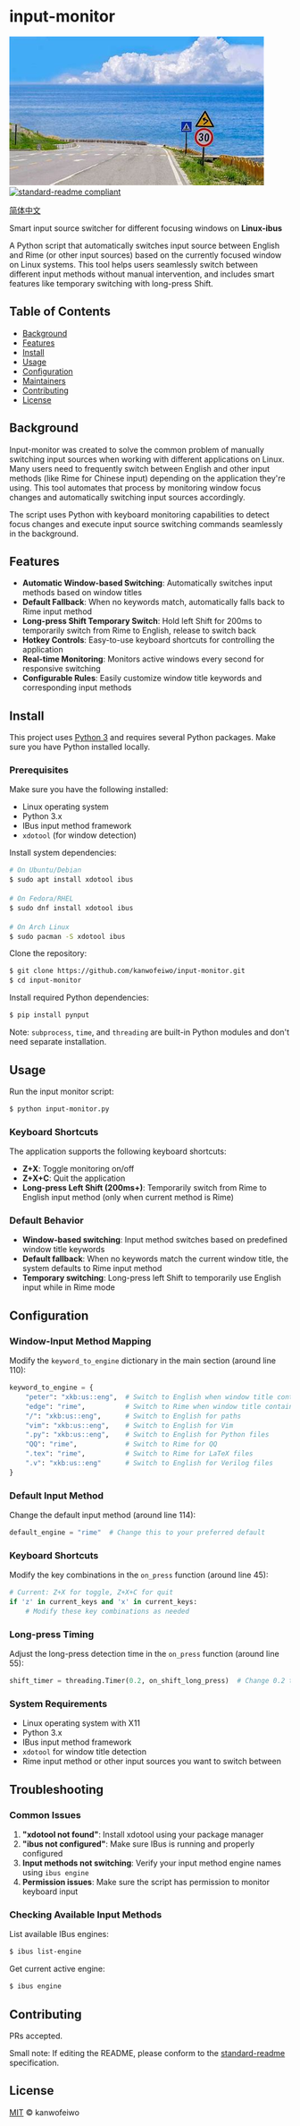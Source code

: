 # input-monitor
![项目横幅](./OIP-C.jpeg)
[![standard-readme compliant](https://img.shields.io/badge/readme%20style-standard-brightgreen.svg?style=flat-square)](https://github.com/RichardLitt/standard-readme)

[简体中文](README.zh-CN.md)

Smart input source switcher for different focusing windows on **Linux-ibus**

A Python script that automatically switches input source between English and Rime (or other input sources) based on the currently focused window on Linux systems. This tool helps users seamlessly switch between different input methods without manual intervention, and includes smart features like temporary switching with long-press Shift.

## Table of Contents
- [Background](#background)
- [Features](#features)
- [Install](#install)
- [Usage](#usage)
- [Configuration](#configuration)
- [Maintainers](#maintainers)
- [Contributing](#contributing)
- [License](#license)

## Background
Input-monitor was created to solve the common problem of manually switching input sources when working with different applications on Linux. Many users need to frequently switch between English and other input methods (like Rime for Chinese input) depending on the application they're using. This tool automates that process by monitoring window focus changes and automatically switching input sources accordingly.

The script uses Python with keyboard monitoring capabilities to detect focus changes and execute input source switching commands seamlessly in the background.

## Features

- **Automatic Window-based Switching**: Automatically switches input methods based on window titles
- **Default Fallback**: When no keywords match, automatically falls back to Rime input method
- **Long-press Shift Temporary Switch**: Hold left Shift for 200ms to temporarily switch from Rime to English, release to switch back
- **Hotkey Controls**: Easy-to-use keyboard shortcuts for controlling the application
- **Real-time Monitoring**: Monitors active windows every second for responsive switching
- **Configurable Rules**: Easily customize window title keywords and corresponding input methods

## Install

This project uses [Python 3](https://python.org) and requires several Python packages. Make sure you have Python installed locally.

### Prerequisites

Make sure you have the following installed:
- Linux operating system
- Python 3.x
- IBus input method framework
- `xdotool` (for window detection)

Install system dependencies:
```sh
# On Ubuntu/Debian
$ sudo apt install xdotool ibus

# On Fedora/RHEL
$ sudo dnf install xdotool ibus

# On Arch Linux
$ sudo pacman -S xdotool ibus
```

Clone the repository:
```sh
$ git clone https://github.com/kanwofeiwo/input-monitor.git
$ cd input-monitor
```

Install required Python dependencies:
```sh
$ pip install pynput
```

Note: `subprocess`, `time`, and `threading` are built-in Python modules and don't need separate installation.

## Usage

Run the input monitor script:
```sh
$ python input-monitor.py
```

### Keyboard Shortcuts

The application supports the following keyboard shortcuts:

- **Z+X**: Toggle monitoring on/off
- **Z+X+C**: Quit the application
- **Long-press Left Shift (200ms+)**: Temporarily switch from Rime to English input method (only when current method is Rime)

### Default Behavior

- **Window-based switching**: Input method switches based on predefined window title keywords
- **Default fallback**: When no keywords match the current window title, the system defaults to Rime input method
- **Temporary switching**: Long-press left Shift to temporarily use English input while in Rime mode

## Configuration

### Window-Input Method Mapping

Modify the `keyword_to_engine` dictionary in the main section (around line 110):

```python
keyword_to_engine = {
    "peter": "xkb:us::eng",  # Switch to English when window title contains 'peter'
    "edge": "rime",          # Switch to Rime when window title contains 'edge'
    "/": "xkb:us::eng",      # Switch to English for paths
    "vim": "xkb:us::eng",    # Switch to English for Vim
    ".py": "xkb:us::eng",    # Switch to English for Python files
    "QQ": "rime",            # Switch to Rime for QQ
    ".tex": "rime",          # Switch to Rime for LaTeX files
    ".v": "xkb:us::eng"      # Switch to English for Verilog files
}
```

### Default Input Method

Change the default input method (around line 114):
```python
default_engine = "rime"  # Change this to your preferred default
```

### Keyboard Shortcuts

Modify the key combinations in the `on_press` function (around line 45):
```python
# Current: Z+X for toggle, Z+X+C for quit
if 'z' in current_keys and 'x' in current_keys:
    # Modify these key combinations as needed
```

### Long-press Timing

Adjust the long-press detection time in the `on_press` function (around line 55):
```python
shift_timer = threading.Timer(0.2, on_shift_long_press)  # Change 0.2 to desired seconds
```

### System Requirements

- Linux operating system with X11
- Python 3.x
- IBus input method framework
- `xdotool` for window title detection
- Rime input method or other input sources you want to switch between

## Troubleshooting

### Common Issues

1. **"xdotool not found"**: Install xdotool using your package manager
2. **"ibus not configured"**: Make sure IBus is running and properly configured
3. **Input methods not switching**: Verify your input method engine names using `ibus engine`
4. **Permission issues**: Make sure the script has permission to monitor keyboard input

### Checking Available Input Methods

List available IBus engines:
```sh
$ ibus list-engine
```

Get current active engine:
```sh
$ ibus engine
```

## Contributing

PRs accepted.

Small note: If editing the README, please conform to the [standard-readme](https://github.com/RichardLitt/standard-readme) specification.

## License

[MIT](LICENSE) © kanwofeiwo
